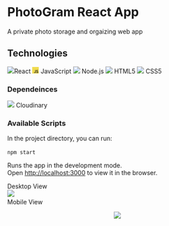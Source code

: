 # PhotoGram React App

A private photo storage and orgaizing web app

## Technologies

<img src='https://www.sumologic.com/wp-content/uploads/2015/12/react-1.png' width='15px'>React
<img src='https://raw.githubusercontent.com/voodootikigod/logo.js/master/js.png' width='15px'>
JavaScript
<img src='https://cdn.iconscout.com/icon/free/png-512/nodejs-2-226035.png' width='25px'>
Node.js
<img src='https://upload.wikimedia.org/wikipedia/commons/thumb/8/80/HTML5_logo_resized.svg/425px-HTML5_logo_resized.svg.png' width='15px'>
HTML5
<img src='https://upload.wikimedia.org/wikipedia/commons/thumb/d/d5/CSS3_logo_and_wordmark.svg/1200px-CSS3_logo_and_wordmark.svg.png' width='15px'>
CSS5

### Dependeinces

 <img src='https://res.cloudinary.com/demo/image/upload/cloudinary_icon.png' width='25px'>
Cloudinary

### Available Scripts

In the project directory, you can run:

`npm start`

Runs the app in the development mode.<br>
Open [http://localhost:3000](http://localhost:3000) to view it in the browser.

Desktop View
<br/>
<img src='http://beardystudios.com/Bloc_Capstone/photoGram/images/desktop-example.png' width='550px'>
<br/>
Mobile View
<br/>

<center><img src='http://beardystudios.com/Bloc_Capstone/photoGram/images/landingPage-example.png' width='200px'></center>
